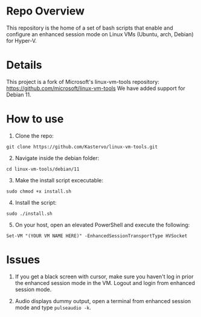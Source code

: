 # Repo Overview
This repository is the home of a set of bash scripts that enable and configure an enhanced session mode on Linux VMs (Ubuntu, arch, Debian) for Hyper-V.

# Details
This project is a fork of Microsoft's linux-vm-tools repository: https://github.com/microsoft/linux-vm-tools
We have added support for Debian 11.

# How to use

1) Clone the repo:

```git clone https://github.com/Kastervo/linux-vm-tools.git```

2) Navigate inside the debian folder:

```cd linux-vm-tools/debian/11```

3) Make the install script excecutable:

```sudo chmod +x install.sh```

4) Install the script:

```sudo ./install.sh```

5) On your host, open an elevated PowerShell and execute the following:

```Set-VM "(YOUR VM NAME HERE)" -EnhancedSessionTransportType HVSocket```

# Issues

1) If you get a black screen with cursor, make sure you haven't log in prior the enhanced session mode in the VM. Logout and login from enhanced session mode.

2) Audio displays dummy output, open a terminal from enhanced session mode and type ```pulseaudio -k```.